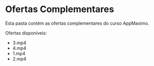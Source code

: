 # Ofertas Complementares

Esta pasta contém as ofertas complementares do curso AppMaximo.

Ofertas disponíveis:
- 3.mp4
- 4.mp4
- 1.mp4
- 2.mp4